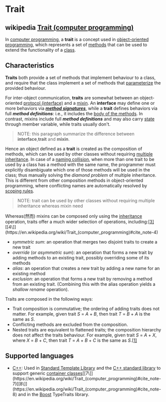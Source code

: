 # Trait 

## wikipedia [Trait (computer programming)](https://en.wikipedia.org/wiki/Trait_(computer_programming))

In [computer programming](https://en.wikipedia.org/wiki/Computer_programming), a **trait** is a concept used in [object-oriented programming](https://en.wikipedia.org/wiki/Object-oriented_programming), which represents a set of [methods](https://en.wikipedia.org/wiki/Method_(computer_programming)) that can be used to extend the functionality of a [class](https://en.wikipedia.org/wiki/Class_(computer_science)).

## Characteristics

**Traits** both provide a set of methods that implement behaviour to a class, and require that the class implement a set of methods that [parameterize](https://en.wikipedia.org/wiki/Parameter_(computer_programming)) the provided behaviour.

For inter-object communication, **traits** are somewhat between an object-oriented [protocol (interface)](https://en.wikipedia.org/wiki/Protocol_(object-oriented_programming)) and a [mixin](https://en.wikipedia.org/wiki/Mixin). An **interface** may define one or more behaviors via [***method signatures***](https://en.wikipedia.org/wiki/Function_prototype), while a **trait** defines behaviors via full ***method definitions***: i.e., it includes the [body of the methods](https://en.wikipedia.org/wiki/Class_implementation_file). In contrast, mixins include full ***method definitions*** and may also carry [state](https://en.wikipedia.org/wiki/State_(computer_science)) through member variable, while traits usually don't.

> NOTE: this paragraph summarize the difference between **interface**,**trait** and **mixin**.

Hence an object defined as a **trait** is created as the composition of methods, which can be used by other classes without requiring [multiple inheritance](https://en.wikipedia.org/wiki/Multiple_inheritance). In case of a [naming collision](https://en.wikipedia.org/wiki/Naming_collision), when more than one trait to be used by a class has a method with the same name, the programmer must explicitly disambiguate which one of those methods will be used in the class; thus manually solving the *diamond problem* of multiple inheritance. This is different from other composition methods in object-oriented programming, where conflicting names are automatically resolved by [scoping rules](https://en.wikipedia.org/wiki/Scope_(computer_science)).

> NOTE: trait can be used by other classes without requiring multiple inheritance whereas mixin need

Whereas(然而) mixins can be composed only using the [inheritance](https://en.wikipedia.org/wiki/Inheritance_(object-oriented_programming)) operation, traits offer a much wider selection of operations, including:[[3\]](https://en.wikipedia.org/wiki/Trait_(computer_programming)#cite_note-3)[[4\]](https://en.wikipedia.org/wiki/Trait_(computer_programming)#cite_note-4)

- *symmetric sum*: an operation that merges two disjoint traits to create a new trait
- *override* (or *asymmetric sum*): an operation that forms a new trait by adding methods to an existing trait, possibly overriding some of its methods
- *alias*: an operation that creates a new trait by adding a new name for an existing method
- *exclusion*: an operation that forms a new trait by removing a method from an existing trait. (Combining this with the alias operation yields a *shallow rename* operation).

Traits are composed in the following ways:

- Trait composition is commutative; the ordering of adding traits does not matter. For example, given trait *S* = *A* + *B*, then trait *T* = *B* + *A* is the same as *S*.
- Conflicting methods are excluded from the composition.
- Nested traits are equivalent to flattened traits; the composition hierarchy does not affect the traits behaviour. For example, given trait *S* = *A* + *X*, where *X* = *B* + *C*, then trait *T* = *A* + *B* + *C* is the same as *S*.[[1\]](https://en.wikipedia.org/wiki/Trait_(computer_programming)#cite_note-schaerli-ecoop-2003-1)

## Supported languages

- [C++](https://en.wikipedia.org/wiki/C%2B%2B): Used in [Standard Template Library](https://en.wikipedia.org/wiki/Standard_Template_Library) and the [C++ standard library](https://en.wikipedia.org/wiki/C%2B%2B_standard_library) to support generic [container classes](https://en.wikipedia.org/wiki/Container_(data_structure))[[7\]](https://en.wikipedia.org/wiki/Trait_(computer_programming)#cite_note-7)[[8\]](https://en.wikipedia.org/wiki/Trait_(computer_programming)#cite_note-8) and in the [Boost](https://en.wikipedia.org/wiki/Boost_C%2B%2B_Libraries) TypeTraits library.

